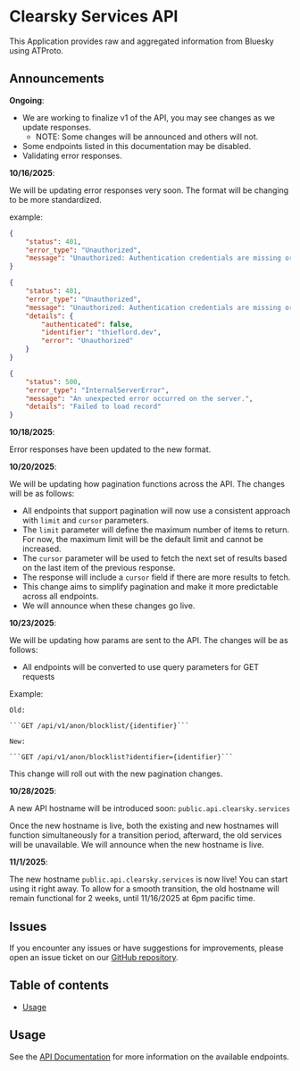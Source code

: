 # Clearsky Services API

This Application provides raw and aggregated information from Bluesky using ATProto.

## Announcements
**Ongoing**:
- We are working to finalize v1 of the API, you may see changes as we update responses.
  - NOTE: Some changes will be announced and others will not.
- Some endpoints listed in this documentation may be disabled.
- Validating error responses.

**10/16/2025**:

We will be updating error responses very soon. The format will be changing to be more standardized.

example:
```json
{
    "status": 401,
    "error_type": "Unauthorized",
    "message": "Unauthorized: Authentication credentials are missing or invalid."
}
```
```json
{
    "status": 401,
    "error_type": "Unauthorized",
    "message": "Unauthorized: Authentication credentials are missing or invalid.",
    "details": {
        "authenticated": false,
        "identifier": "thieflord.dev",
        "error": "Unauthorized"
    }
}
```
```json
{
    "status": 500,
    "error_type": "InternalServerError",
    "message": "An unexpected error occurred on the server.",
    "details": "Failed to load record"
}
```

**10/18/2025**:

Error responses have been updated to the new format.

**10/20/2025**:

We will be updating how pagination functions across the API. The changes will be as follows:
- All endpoints that support pagination will now use a consistent approach with `limit` and `cursor` parameters.
- The `limit` parameter will define the maximum number of items to return. For now, the maximum limit will be the default limit and cannot be increased.
- The `cursor` parameter will be used to fetch the next set of results based on the last item of the previous response.
- The response will include a `cursor` field if there are more results to fetch.
- This change aims to simplify pagination and make it more predictable across all endpoints.
- We will announce when these changes go live.

**10/23/2025**:

We will be updating how params are sent to the API. The changes will be as follows:
- All endpoints will be converted to use query parameters for GET requests

Example:

    Old:
    
    ```GET /api/v1/anon/blocklist/{identifier}```
    
    New:
    
    ```GET /api/v1/anon/blocklist?identifier={identifier}```

This change will roll out with the new pagination changes.

**10/28/2025**:

A new API hostname will be introduced soon: `public.api.clearsky.services`

Once the new hostname is live, both the existing and new hostnames will function simultaneously for a transition period, afterward, the old services will be unavailable. We will announce when the new hostname is live.

**11/1/2025**:

The new hostname `public.api.clearsky.services` is now live! You can start using it right away. To allow for a smooth transition, the old hostname will remain functional for 2 weeks, until 11/16/2025 at 6pm pacific time.

## Issues
If you encounter any issues or have suggestions for improvements, please open an issue ticket on our [GitHub repository](https://github.com/ClearskyApp06/clearskyservices/issues).

## Table of contents

- [Usage](api.md)

## Usage

See the [API Documentation](api.md) for more information on the available endpoints.
